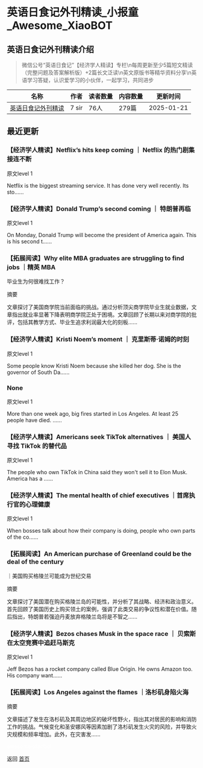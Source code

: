 # 英语日食记外刊精读_小报童_Awesome_XiaoBOT

## 英语日食记外刊精读介绍
> 微信公号“英语日食记”【经济学人精读】专栏\n每周更新至少5篇短文精读（完整问题及答案解析版）+2篇长文泛读\n英文原版书等精华资料分享\n英语学习答疑，认识爱学习的小伙伴，一起学习，共同进步  
  


|名称|作者|读者数量|内容数量|更新时间|
|---|---|---|---|---|
|[英语日食记外刊精读](https://xiaobot.net/p/Englishous-eco?refer=0b133df9-27dc-423b-8101-639049001c13)|7 sir|76人|279篇|2025-01-21|

## 最近更新
### 【经济学人精读】Netflix’s hits keep coming ｜ Netflix 的热门剧集接连不断

原文level 1

Netflix is the biggest streaming service. It has done very well recently. Its
sto......

### 【经济学人精读】Donald Trump’s second coming ｜ 特朗普再临

原文level 1

On Monday, Donald Trump will become the president of America again. This is
his second t......

### 【拓展阅读】Why elite MBA graduates are struggling to find jobs ｜精英 MBA
毕业生为何很难找工作？

摘要

文章探讨了美国商学院当前面临的挑战。通过分析顶尖商学院毕业生就业数据，文章指出就业率显著下降表明商学院正处于困境。文章回顾了长期以来对商学院的批评，包括其教学方式、毕业生追求利润最大化的刻板......

### 【经济学人精读】Kristi Noem’s moment ｜ 克里斯蒂·诺姆的时刻

原文level 1

Some people know Kristi Noem because she killed her dog. She is the governor
of South Da......

### None

原文level 1

More than one week ago, big fires started in Los Angeles. At least 25 people
have died. ......

### 【经济学人精读】Americans seek TikTok alternatives ｜ 美国人寻找 TikTok 的替代品

原文level 1

The people who own TikTok in China said they won't sell it to Elon Musk.
America has a ......

### 【经济学人精读】The mental health of chief executives ｜首席执行官的心理健康

原文level 1

When bosses talk about how their company is doing, people who own parts of the
co......

### 【拓展阅读】An American purchase of Greenland could be the deal of the century
｜美国购买格陵兰可能成为世纪交易

摘要

文章探讨了美国潜在购买格陵兰岛的可能性，并分析了其战略、经济和政治意义。首先回顾了美国历史上购买领土的案例，强调了此类交易的争议性和潜在价值。随后指出，特朗普若强迫丹麦放弃格陵兰岛将是不智之......

### 【经济学人精读】Bezos chases Musk in the space race ｜ 贝索斯在太空竞赛中追赶马斯克

原文level 1

Jeff Bezos has a rocket company called Blue Origin. He owns Amazon too. His
company want......

### 【拓展阅读】Los Angeles against the flames ｜洛杉矶身陷火海

摘要

文章描述了发生在洛杉矶及其周边地区的破坏性野火，指出其对居民的影响和消防工作的挑战。气候变化和圣安娜风等因素加剧了洛杉矶发生火灾的风险，并导致火灾规模和频率增加。此外，在灾害发......


<a href="https://github.com/Reno9527/awesome-xiaobot" style="color: white; text-decoration: none;">awesome-xiaobot</a>

返回 [首页](../README.md)
